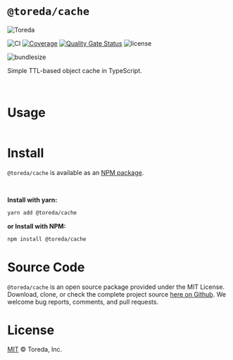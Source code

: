 

# `@toreda/cache`

![Toreda](https://content.toreda.com/logo/toreda-logo.png)



![CI](https://img.shields.io/github/workflow/status/toreda/cache/CI?style=for-the-badge)
[![Coverage](https://img.shields.io/sonar/coverage/toreda_cache?server=https%3A%2F%2Fsonarcloud.io&style=for-the-badge)](https://sonarcloud.io/dashboard?id=toreda_cache) [![Quality Gate Status](https://sonarcloud.io/api/project_badges/measure?project=toreda_cache&metric=alert_status)](https://sonarcloud.io/dashboard?id=toreda_cache)
![license](https://img.shields.io/github/license/toreda/cache?style=for-the-badge)&nbsp;

![bundlesize](https://img.shields.io/bundlephobia/minzip/@toreda/cache?style=for-the-badge)

Simple TTL-based object cache in TypeScript.

&nbsp;

# Usage

```typescript

```


# Install
`@toreda/cache` is available as an [NPM package](https://www.npmjs.com/package/@toreda/cache).

&nbsp;

**Install with yarn:**
```bash
yarn add @toreda/cache
```

**or Install with NPM:**
```bash
npm install @toreda/cache
```

# Source Code
`@toreda/cache` is an open source package provided under the MIT License. Download, clone, or check the complete project source [here on Github](https://www.npmjs.com/package/@toreda/cache). We welcome bug reports, comments, and pull requests.


# License

[MIT](LICENSE) &copy; Toreda, Inc.
